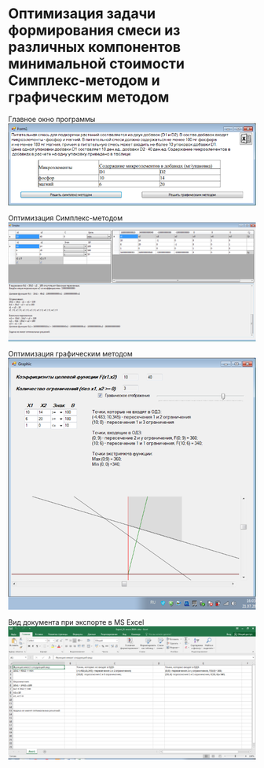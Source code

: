 #  Оптимизация задачи формирования смеси из различных компонентов минимальной стоимости Симплекс-методом и графическим методом

Главное окно программы
![1](/img/1.png)

Оптимизация Симплекс-методом
![2](/img/2.png)

Оптимизация графическим методом
![3](/img/3.png)

Вид документа при экспорте в MS Excel
![4](/img/4.png)
